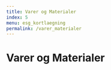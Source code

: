 ```yaml
---
title: Varer og Materialer
index: 5
menu: esg_kortlaegning
permalink: /varer_materialer
---
```


# Varer og Materialer
